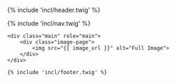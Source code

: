 {% include 'incl/header.twig' %}

<body>
    {% include 'incl/nav.twig' %}

    <div class="main" role="main">
        <div class="image-page">
            <img src="{{ image_url }}" alt="Full Image">
        </div>
    </div>

    {% include 'incl/footer.twig' %}
</body>
</html>